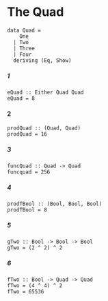 # The Quad

```
data Quad =
    One
  | Two
  | Three
  | Four
  deriving (Eq, Show)
```

##### 1
```
eQuad :: Either Quad Quad
eQuad = 8
```

#### 2
```
prodQuad :: (Quad, Quad)
prodQuad = 16
```

##### 3 
```
funcQuad :: Quad -> Quad
funcquad = 256
```
##### 4 
```
prodTBool :: (Bool, Bool, Bool)
prodTBool = 8
```
##### 5 
```
gTwo :: Bool -> Bool -> Bool
gTwo = (2 ^ 2) ^ 2
```
##### 6 
```
fTwo :: Bool -> Quad -> Quad
fTwo = (4 ^ 4) ^ 2
fTwo = 65536
```

